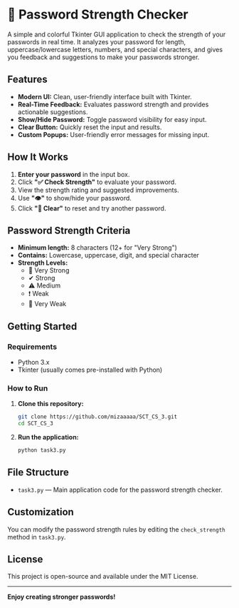 # 🔐 Password Strength Checker

A simple and colorful Tkinter GUI application to check the strength of your passwords in real time. It analyzes your password for length, uppercase/lowercase letters, numbers, and special characters, and gives you feedback and suggestions to make your passwords stronger.

## Features

- **Modern UI:** Clean, user-friendly interface built with Tkinter.
- **Real-Time Feedback:** Evaluates password strength and provides actionable suggestions.
- **Show/Hide Password:** Toggle password visibility for easy input.
- **Clear Button:** Quickly reset the input and results.
- **Custom Popups:** User-friendly error messages for missing input.

## How It Works

1. **Enter your password** in the input box.
2. Click **"✅ Check Strength"** to evaluate your password.
3. View the strength rating and suggested improvements.
4. Use **"👁"** to show/hide your password.
5. Click **"🧹 Clear"** to reset and try another password.

## Password Strength Criteria

- **Minimum length:** 8 characters (12+ for "Very Strong")
- **Contains:** Lowercase, uppercase, digit, and special character
- **Strength Levels:**  
  - 💪 Very Strong  
  - ✔ Strong  
  - ⚠ Medium  
  - ❗ Weak  
  - 🚫 Very Weak


## Getting Started

### Requirements

- Python 3.x
- Tkinter (usually comes pre-installed with Python)

### How to Run

1. **Clone this repository:**
    ```bash
    git clone https://github.com/mizaaaaa/SCT_CS_3.git
    cd SCT_CS_3
    ```

2. **Run the application:**
    ```bash
    python task3.py
    ```

## File Structure

- `task3.py` — Main application code for the password strength checker.

## Customization

You can modify the password strength rules by editing the `check_strength` method in `task3.py`.

## License

This project is open-source and available under the MIT License.

---

**Enjoy creating stronger passwords!**
